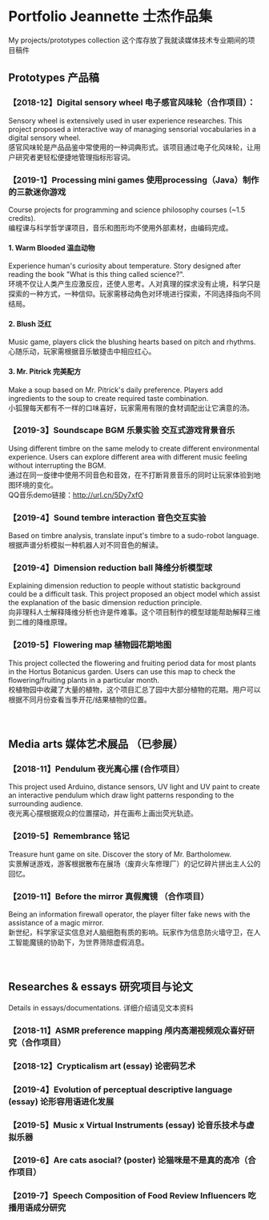 # Portfolio Jeannette 士杰作品集
My projects/prototypes collection
这个库存放了我就读媒体技术专业期间的项目稿件
<br>
## Prototypes 产品稿

### 【2018-12】Digital sensory wheel 电子感官风味轮（合作项目）：
Sensory wheel is extensively used in user experience researches. This project proposed a interactive way of managing sensorial vocabularies in a digital sensory wheel. <br>
感官风味轮是产品品鉴中常使用的一种词典形式。该项目通过电子化风味轮，让用户研究者更轻松便捷地管理指标形容词。
<br>
### 【2019-1】Processing mini games 使用processing（Java）制作的三款迷你游戏
Course projects for programming and science philosophy courses (~1.5 credits).<br>
编程课与科学哲学课项目，音乐和图形均不使用外部素材，由编码完成。
#### 1. Warm Blooded 温血动物
Experience human's curiosity about temperature. Story designed after reading the book "What is this thing called science?". <br>
环境不仅让人类产生应激反应，还使人思考。人对真理的探求没有止境，科学只是探索的一种方式，一种信仰。玩家需移动角色对环境进行探索，不同选择指向不同结局。
#### 2. Blush 泛红
Music game, players click the blushing hearts based on pitch and rhythms.<br>
心随乐动，玩家需根据音乐敏捷击中相应红心。
#### 3. Mr. Pitrick 完美配方
Make a soup based on Mr. Pitrick's daily preference. Players add ingredients to the soup to create required taste combination.<br>
小狐狸每天都有不一样的口味喜好，玩家需用有限的食材调配出让它满意的汤。
<br>
### 【2019-3】Soundscape BGM 乐景实验 交互式游戏背景音乐
Using different timbre on the same melody to create different environmental experience. Users can explore different area with different music feeling without interrupting the BGM.<br>
通过在同一旋律中使用不同音色和音效，在不打断背景音乐的同时让玩家体验到地图环境的变化。<br>
QQ音乐demo链接：http://url.cn/5Dy7xfO
<br>
### 【2019-4】Sound tembre interaction 音色交互实验
Based on timbre analysis, translate input's timbre to a sudo-robot language.<br>
根据声谱分析模拟一种机器人对不同音色的解读。
<br>
### 【2019-4】Dimension reduction ball 降维分析模型球
Explaining dimension reduction to people without statistic background could be a difficult task. This project proposed an object model which assist the explanation of the basic dimension reduction principle. <br>
向非理科人士解释降维分析也许是件难事。这个项目制作的模型球能帮助解释三维到二维的降维原理。
<br>
### 【2019-5】Flowering map 植物园花期地图
This project collected the flowering and fruiting period data for most plants in the Hortus Botanicus garden. Users can use this map to check the flowering/fruiting plants in a particular month. <br>
校植物园中收藏了大量的植物，这个项目汇总了园中大部分植物的花期。用户可以根据不同月份查看当季开花/结果植物的位置。
<br><br><br>
## Media arts 媒体艺术展品 （已参展）

### 【2018-11】Pendulum 夜光离心摆 (合作项目）
This project used Arduino, distance sensors, UV light and UV paint to create an interactive pendulum which draw light patterns responding to the surrounding audience.<br>
夜光离心摆根据观众的位置摆动，并在画布上画出荧光轨迹。
<br>
### 【2019-5】Remembrance 铭记
Treasure hunt game on site. Discover the story of Mr. Bartholomew.<br>
实景解谜游戏，游客根据散布在展场（废弃火车修理厂）的记忆碎片拼出主人公的回忆。
<br>
### 【2019-11】Before the mirror 真假魔镜 （合作项目）
Being an information firewall operator, the player filter fake news with the assistance of a magic mirror.<br>
新世纪，科学家证实信息对人脑细胞有质的影响。玩家作为信息防火墙守卫，在人工智能魔镜的协助下，为世界筛除虚假消息。
<br><br><br>
## Researches & essays 研究项目与论文
Details in essays/documentations.
详细介绍请见文本资料
### 【2018-11】ASMR preference mapping 颅内高潮视频观众喜好研究（合作项目）
### 【2018-12】Crypticalism art (essay) 论密码艺术
### 【2019-4】Evolution of perceptual descriptive language (essay) 论形容用语进化发展
### 【2019-5】Music x Virtual Instruments (essay) 论音乐技术与虚拟乐器
### 【2019-6】Are cats asocial? (poster) 论猫咪是不是真的高冷（合作项目）
### 【2019-7】Speech Composition of Food Review Influencers 吃播用语成分研究
